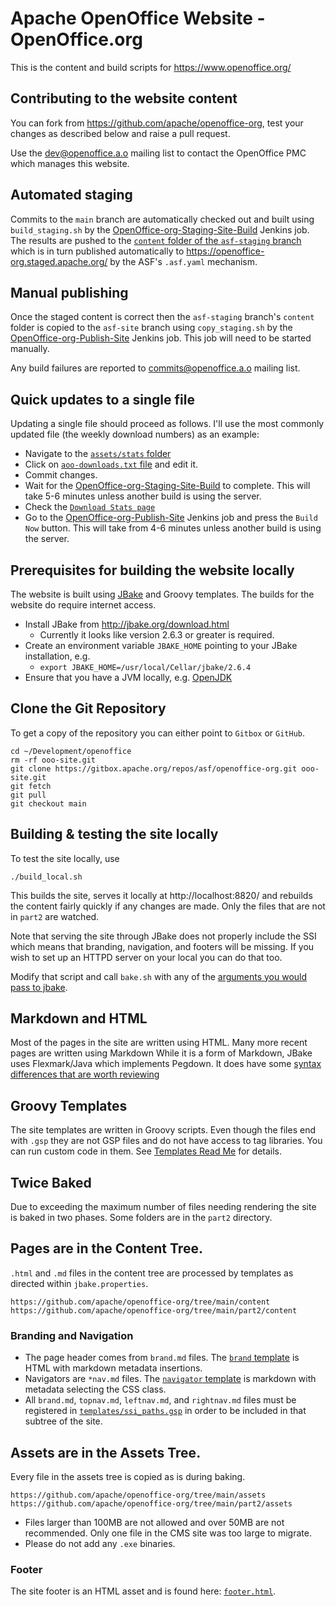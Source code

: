 # Apache OpenOffice Website - OpenOffice.org

This is the content and build scripts for https://www.openoffice.org/

## Contributing to the website content

You can fork from https://github.com/apache/openoffice-org, test your changes as described below
and raise a pull request.

Use the [dev@openoffice.a.o](https://lists.apache.org/list.html?dev@openoffice.apache.org) mailing list to contact
the OpenOffice PMC which manages this website.

## Automated staging

Commits to the `main` branch are automatically checked out and built using `build_staging.sh` by the 
[OpenOffice-org-Staging-Site-Build](https://ci-builds.apache.org/job/OpenOffice/job/OpenOffice-org-Staging-Site-Build/)
Jenkins job. The results are pushed to the [`content` folder of the `asf-staging` branch](https://github.com/apache/openoffice-org/tree/asf-staging/content)
which is in turn published automatically to https://openoffice-org.staged.apache.org/ by the ASF's `.asf.yaml` mechanism.

## Manual publishing

Once the staged content is correct then the `asf-staging` branch's `content` folder is copied to the `asf-site` branch
using `copy_staging.sh` by the [OpenOffice-org-Publish-Site](https://ci-builds.apache.org/job/OpenOffice/job/OpenOffice-org-Publish-Site/)
Jenkins job. This job will need to be started manually.

Any build failures are reported to [commits@openoffice.a.o](https://lists.apache.org/list.html?commits@openoffice.apache.org)
mailing list. 

## Quick updates to a single file

Updating a single file should proceed as follows. I'll use the most commonly updated file (the weekly download numbers) as an example:

- Navigate to the [`assets/stats` folder](https://github.com/apache/openoffice-org/tree/main/assets/stats)
- Click on [`aoo-downloads.txt` file](https://github.com/apache/openoffice-org/blob/main/assets/stats/aoo-downloads.txt) and edit it.
- Commit changes.
- Wait for the [OpenOffice-org-Staging-Site-Build](https://ci-builds.apache.org/job/OpenOffice/job/OpenOffice-org-Staging-Site-Build/) to complete. This will take 5-6 minutes unless another build is using the server.
- Check the [`Download Stats page`](https://openoffice-org.staged.apache.org/stats/downloads.html)
- Go to the [OpenOffice-org-Publish-Site](https://ci-builds.apache.org/job/OpenOffice/job/OpenOffice-org-Publish-Site/) Jenkins job and press the `Build Now` button. This will take from 4-6 minutes unless another build is using the server.

## Prerequisites for building the website locally

The website is built using [JBake](https://jbake.org/) and Groovy templates.
The builds for the website do require internet access.

- Install JBake from http://jbake.org/download.html
  - Currently it looks like version 2.6.3 or greater is required.
- Create an environment variable `JBAKE_HOME` pointing to your JBake installation, e.g.
  - `export JBAKE_HOME=/usr/local/Cellar/jbake/2.6.4`
- Ensure that you have a JVM locally, e.g. [OpenJDK](https://openjdk.java.net/install/)

## Clone the Git Repository

To get a copy of the repository you can either point to `Gitbox` or `GitHub`.

```
cd ~/Development/openoffice
rm -rf ooo-site.git
git clone https://gitbox.apache.org/repos/asf/openoffice-org.git ooo-site.git
git fetch
git pull
git checkout main
```

## Building & testing the site locally

To test the site locally, use 

    ./build_local.sh
    
This builds the site, serves it locally at  http://localhost:8820/ and rebuilds the content fairly
quickly if any changes are made. Only the files that are not in `part2` are watched.

Note that serving the site through JBake does not properly include the SSI which means that branding, navigation, and footers will be missing. If you wish to set up an HTTPD server on your local you can do that too.

Modify that script and call `bake.sh`  with any of the [arguments you would pass to jbake](https://jbake.org/docs/2.6.4/#bake_command).

## Markdown and HTML

Most of the pages in the site are written using HTML. Many more recent pages are written using Markdown
While it is a form of Markdown, JBake uses Flexmark/Java which implements Pegdown. It does have some [syntax differences that are worth reviewing](https://github.com/sirthias/pegdown/)

## Groovy Templates

The site templates are written in Groovy scripts.
Even though the files end with `.gsp` they are not GSP files and do not have access to tag libraries.
You can run custom code in them. See [Templates Read Me](templates/README.md) for details.

## Twice Baked

Due to exceeding the maximum number of files needing rendering the site is baked in two phases. Some folders are in the `part2` directory.

## Pages are in the Content Tree.

`.html` and `.md` files in the content tree are processed by templates as directed within `jbake.properties`.

    https://github.com/apache/openoffice-org/tree/main/content
    https://github.com/apache/openoffice-org/tree/main/part2/content

### Branding and Navigation

- The page header comes from `brand.md` files. The [`brand` template](https://github.com/apache/openoffice-org/blob/main/templates/brand.gsp) is HTML with markdown metadata insertions.
- Navigators are `*nav.md` files. The [`navigator` template](https://github.com/apache/openoffice-org/blob/main/templates/navigator.gsp) is markdown with metadata selecting the CSS class.
- All `brand.md`, `topnav.md`, `leftnav.md`, and `rightnav.md` files must be registered in
[`templates/ssi_paths.gsp`](https://github.com/apache/openoffice-org/blob/main/templates/ssi_paths.gsp) in order to be included in that subtree of the site.

## Assets are in the Assets Tree.

Every file in the assets tree is copied as is during baking.

    https://github.com/apache/openoffice-org/tree/main/assets
    https://github.com/apache/openoffice-org/tree/main/part2/assets

* Files larger than 100MB are not allowed and over 50MB are not recommended. Only one file in the CMS site was too large to migrate.
* Please do not add any `.exe` binaries.

### Footer

The site footer is an HTML asset and is found here: [`footer.html`](https://github.com/apache/openoffice-org/blob/main/assets/footer.html).


